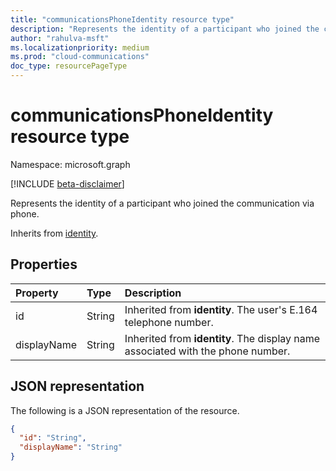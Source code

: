 ```yaml
--- 
title: "communicationsPhoneIdentity resource type"
description: "Represents the identity of a participant who joined the communication via phone."
author: "rahulva-msft"
ms.localizationpriority: medium
ms.prod: "cloud-communications"
doc_type: resourcePageType
---
```


# communicationsPhoneIdentity resource type

Namespace: microsoft.graph

[!INCLUDE [beta-disclaimer](../../includes/beta-disclaimer.md)]

Represents the identity of a participant who joined the communication via phone.

Inherits from [identity](identity.md).

## Properties

| Property                       | Type                        | Description                                                                                                                                       |
| :----------------------------- | :---------------------------| :-------------------------------------------------------------------------------------------------------------------------------------------------|
| id | String | Inherited from **identity**. The user's E.164 telephone number. |
| displayName | String | Inherited from **identity**. The display name associated with the phone number. |

## JSON representation

The following is a JSON representation of the resource.

<!-- {
  "blockType": "resource",
  "@odata.type": "microsoft.graph.communicationsPhoneIdentity",
  "optionalProperties": [
    "displayName"
  ],
} -->
```json
{
  "id": "String",
  "displayName": "String"
}
```
